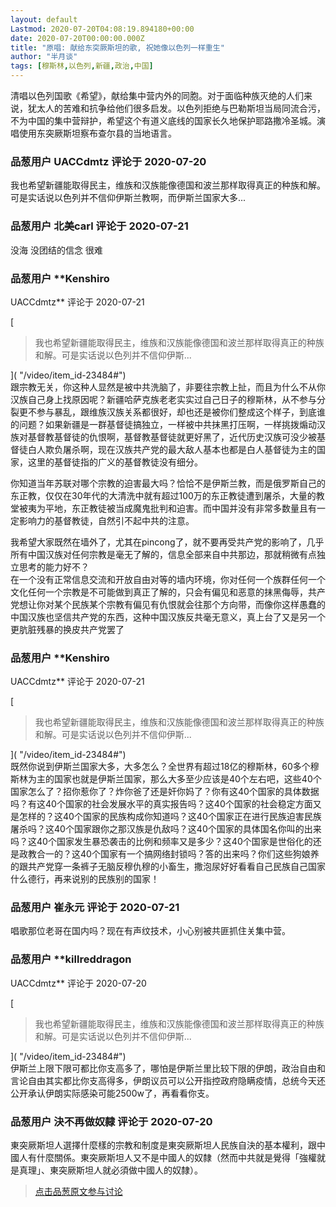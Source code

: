 ```yaml
---
layout: default
Lastmod: 2020-07-20T04:08:19.894180+00:00
date: 2020-07-20T00:00:00.000Z
title: "原唱: 献给东突厥斯坦的歌, 祝她像以色列一样重生"
author: "半月谈"
tags: [穆斯林,以色列,新疆,政治,中国]
---
```


清唱以色列国歌《希望》，献给集中营内外的同胞。对于面临种族灭绝的人们来说，犹太人的苦难和抗争给他们很多启发。以色列拒绝与巴勒斯坦当局同流合污，不为中国的集中营辩护，希望这个有道义底线的国家长久地保护耶路撒冷圣城。演唱使用东突厥斯坦察布查尔县的当地语言。

            
### 品葱用户 **UACCdmtz** 评论于 2020-07-20
        
我也希望新疆能取得民主，维族和汉族能像德国和波兰那样取得真正的种族和解。  
可是实话说以色列并不信仰伊斯兰教啊，而伊斯兰国家大多...
        


            
### 品葱用户 **北美carl** 评论于 2020-07-21
        
没海 没团结的信念 很难
        


            
### 品葱用户 **Kenshiro 
UACCdmtz** 评论于 2020-07-21
        
[

> 我也希望新疆能取得民主，维族和汉族能像德国和波兰那样取得真正的种族和解。可是实话说以色列并不信仰伊斯...

]( "/video/item_id-23484#")  
跟宗教无关，你这种人显然是被中共洗脑了，非要往宗教上扯，而且为什么不从你汉族自己身上找原因呢？新疆哈萨克族老老实实过自己日子的穆斯林，从不参与分裂更不参与暴乱，跟维族汉族关系都很好，却也还是被你们整成这个样子，到底谁的问题？如果新疆是一群基督徒搞独立，一样被中共抹黑打压啊，一样挑拨煽动汉族对基督教基督徒的仇恨啊，基督教基督徒就更好黑了，近代历史汉族可没少被基督徒白人欺负屠杀啊，现在汉族共产党的最大敌人基本也都是白人基督徒为主的国家，这里的基督徒指的广义的基督教徒没有细分。  
  
你知道当年苏联对哪个宗教的迫害最大吗？恰恰不是伊斯兰教，而是俄罗斯自己的东正教，仅仅在30年代的大清洗中就有超过100万的东正教徒遭到屠杀，大量的教堂被夷为平地，东正教徒被当成魔鬼批判和迫害。而中国并没有非常多数量且有一定影响力的基督教徒，自然引不起中共的注意。  
  
我希望大家既然在墙外了，尤其在pincong了，就不要再受共产党的影响了，几乎所有中国汉族对任何宗教是毫无了解的，信息全部来自中共那边，那就稍微有点独立思考的能力好不？  
在一个没有正常信息交流和开放自由对等的墙内环境，你对任何一个族群任何一个文化任何一个宗教是不可能做到真正了解的，只会有偏见和恶意的抹黑侮辱，共产党想让你对某个民族某个宗教有偏见有仇恨就会往那个方向带，而像你这样愚蠢的中国汉族也坚信共产党的东西，这种中国汉族反共毫无意义，真上台了又是另一个更肮脏残暴的换皮共产党罢了
        


            
### 品葱用户 **Kenshiro 
UACCdmtz** 评论于 2020-07-21
        
[

> 我也希望新疆能取得民主，维族和汉族能像德国和波兰那样取得真正的种族和解。可是实话说以色列并不信仰伊斯...

]( "/video/item_id-23484#")  
既然你说到伊斯兰国家大多，大多怎么？全世界有超过18亿的穆斯林，60多个穆斯林为主的国家也就是伊斯兰国家，那么大多至少应该是40个左右吧，这些40个国家怎么了？招你惹你了？炸你爸了还是奸你妈了？你有这40个国家的具体数据吗？有这40个国家的社会发展水平的真实报告吗？这40个国家的社会稳定方面又是怎样的？这40个国家的民族构成你知道吗？这40个国家正在进行民族迫害民族屠杀吗？这40个国家跟你之那汉族是仇敌吗？这40个国家的具体国名你叫的出来吗？这40个国家发生暴恐袭击的比例和频率又是多少？这40个国家是世俗化的还是政教合一的？这40个国家有一个搞网络封锁吗？答的出来吗？你们这些狗娘养的跟共产党穿一条裤子无脑反穆仇穆的小畜生，撒泡尿好好看看自己民族自己国家什么德行，再来说别的民族别的国家！
        


            
### 品葱用户 **崔永元** 评论于 2020-07-21
        
唱歌那位老哥在国内吗？现在有声纹技术，小心别被共匪抓住关集中营。
        


            
### 品葱用户 **killreddragon 
UACCdmtz** 评论于 2020-07-20
        
[

> 我也希望新疆能取得民主，维族和汉族能像德国和波兰那样取得真正的种族和解。可是实话说以色列并不信仰伊斯...

]( "/video/item_id-23484#")  
伊斯兰上限下限可都比你支高多了，哪怕是伊斯兰里比较下限的伊朗，政治自由和言论自由其实都比你支高得多，伊朗议员可以公开指控政府隐瞒疫情，总统今天还公开承认伊朗实际感染可能2500w了，再看看你支。
        


            
### 品葱用户 **決不再做奴隸** 评论于 2020-07-20
        
東突厥斯坦人選擇什麼樣的宗教和制度是東突厥斯坦人民族自決的基本權利，跟中國人有什麼關係。東突厥斯坦人又不是中國人的奴隸（然而中共就是覺得「強權就是真理」、東突厥斯坦人就必須做中國人的奴隸）。
        






> [点击品葱原文参与讨论](https://pincong.rocks/video/2617)

